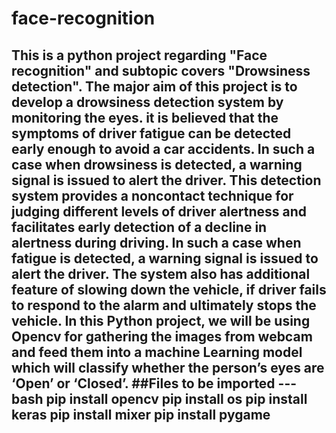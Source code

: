 # face-recognition
This is a python project regarding "Face recognition" and subtopic covers "Drowsiness detection".
The major aim of this project is to develop a drowsiness detection system by monitoring the eyes. it is believed that the symptoms of driver fatigue can be detected early enough to avoid a car accidents. In such a case when drowsiness is detected, a warning signal is issued to alert the driver. This detection system provides a noncontact technique for judging different levels of driver alertness and facilitates early detection of a decline in alertness during driving. In such a case when fatigue is detected, a warning signal is issued to alert the driver. The system also has additional feature of slowing down the vehicle, if driver fails to respond to the alarm and ultimately stops the vehicle. In this Python project, we will be using Opencv for  gathering the images from webcam and feed them into a machine Learning model which will classify whether the person’s eyes are ‘Open’ or ‘Closed’.
##Files to be imported 
---bash
    pip install opencv
    pip install os
    pip install keras
    pip install mixer
    pip install pygame
---
